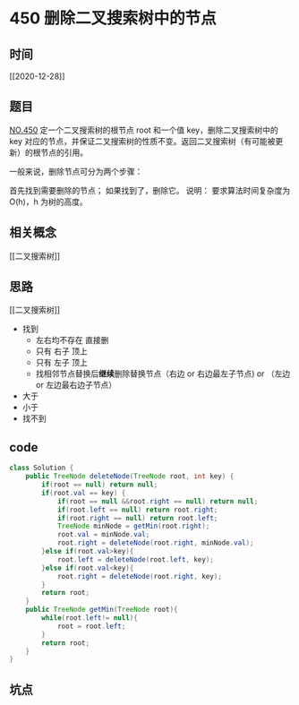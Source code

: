 # 450 删除二叉搜索树中的节点
## 时间
[[2020-12-28]]
## 题目
[NO.450](https://leetcode-cn.com/problems/delete-node-in-a-bst/description/)
定一个二叉搜索树的根节点 root 和一个值 key，删除二叉搜索树中的 key 对应的节点，并保证二叉搜索树的性质不变。返回二叉搜索树（有可能被更新）的根节点的引用。

一般来说，删除节点可分为两个步骤：

首先找到需要删除的节点；
如果找到了，删除它。
说明： 要求算法时间复杂度为 O(h)，h 为树的高度。

## 相关概念
[[二叉搜索树]]
## 思路
[[二叉搜索树]]
 - 找到
   - 左右均不存在 直接删
   - 只有 右子 顶上
   - 只有 左子 顶上
   - 找相邻节点替换后**继续**删除替换节点（右边 or 右边最左子节点) or （左边 or 左边最右边子节点）
 - 大于
 - 小于 
 - 找不到

## code

```java
class Solution {
    public TreeNode deleteNode(TreeNode root, int key) {
        if(root == null) return null;
        if(root.val == key) {
            if(root == null &&root.right == null) return null;
            if(root.left == null) return root.right;
            if(root.right == null) return root.left;
            TreeNode minNode = getMin(root.right);
            root.val = minNode.val;
            root.right = deleteNode(root.right, minNode.val);
        }else if(root.val>key){
            root.left = deleteNode(root.left, key);
        }else if(root.val<key){
            root.right = deleteNode(root.right, key);
        }
        return root;
    }
    public TreeNode getMin(TreeNode root){
        while(root.left!= null){
            root = root.left;
        }
        return root; 
    }
}

```
## 坑点